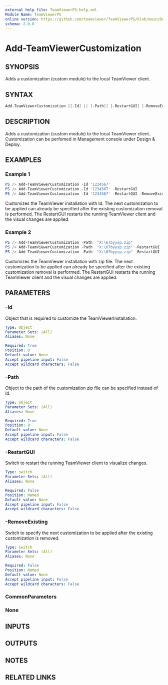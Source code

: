 ```yaml
---
external help file: TeamViewerPS-help.xml
Module Name: TeamViewerPS
online version: https://github.com/teamviewer/TeamViewerPS/blob/main/Docs/Help/Add-TeamViewerCustomization.md
schema: 2.0.0
---
```


# Add-TeamViewerCustomization

## SYNOPSIS

Adds a customization (custom module) to the local TeamViewer client.

## SYNTAX

```powershell
Add-TeamViewerCustomization [[-Id] || [-Path]] [-RestartGUI] [-RemoveExisting]
```

## DESCRIPTION

Adds a customization (custom module) to the local TeamViewer client..
Customization can be perfomed in Management console under Design & Deploy.

## EXAMPLES

### Example 1

```powershell
PS /> Add-TeamViewerCustomization -Id '1234567'
PS /> Add-TeamViewerCustomization -Id '1234567' -RestartGUI
PS /> Add-TeamViewerCustomization -Id '1234567' -RestartGUI -RemoveExisting

```

Customizes the TeamViewer installation with Id.
The next customization to be applied can already be specified after the existing customization removal is performed.
The RestartGUI restarts the running TeamViewer client and the visual changes are applied.

### Example 2

```powershell
PS /> Add-TeamViewerCustomization -Path  "X:\67byysp.zip"
PS /> Add-TeamViewerCustomization -Path  "X:\67byysp.zip" -RestartGUI
PS /> Add-TeamViewerCustomization -Path  "X:\67byysp.zip" -RestartGUI -RemoveExisting

```

Customizes the TeamViewer installation with zip file.
The next customization to be applied can already be specified after the existing customization removal is performed.
The RestartGUI restarts the running TeamViewer client and the visual changes are applied.

## PARAMETERS

### -Id

Object that is required to customize the TeamViewerInstallation.

```yaml
Type: Object
Parameter Sets: (All)
Aliases: None

Required: True
Position: 0
Default value: None
Accept pipeline input: False
Accept wildcard characters: False
```

### -Path

Object to the path of the customization zip file can be specified instead of Id.

```yaml
Type: object
Parameter Sets: (All)
Aliases: None

Required: True
Position: 0
Default value: None
Accept pipeline input: False
Accept wildcard characters: False
```

### -RestartGUI

Switch to restart the running TeamViewer client to visualize changes.

```yaml
Type: switch
Parameter Sets: (All)
Aliases: None

Required: False
Position: Named
Default value: None
Accept pipeline input: False
Accept wildcard characters: False
```

### -RemoveExisting

Switch to specify the next customization to be applied after the existing customization is removed.

```yaml
Type: switch
Parameter Sets: (All)
Aliases: None

Required: False
Position: Named
Default value: None
Accept pipeline input: False
Accept wildcard characters: False
```

### CommonParameters

### None

## INPUTS

## OUTPUTS

## NOTES

## RELATED LINKS
